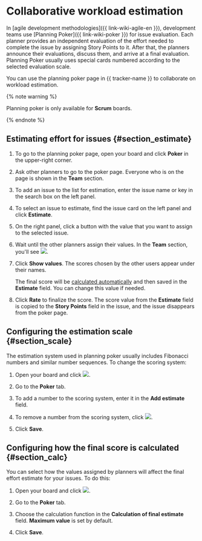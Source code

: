 # Collaborative workload estimation

In [agile development methodologies]({{ link-wiki-agile-en }}), development teams use [Planning Poker]({{ link-wiki-poker }}) for issue evaluation. Each planner provides an independent evaluation of the effort needed to complete the issue by assigning Story Points to it. After that, the planners announce their evaluations, discuss them, and arrive at a final evaluation. Planning Poker usually uses special cards numbered according to the selected evaluation scale.

You can use the planning poker page in {{ tracker-name }} to collaborate on workload estimation.

{% note warning %}

Planning poker is only available for **Scrum** boards.

{% endnote %}

## Estimating effort for issues {#section_estimate}

1. To go to the planning poker page, open your board and click **Poker** in the upper-right corner.

1. Ask other planners to go to the poker page. Everyone who is on the page is shown in the **Team** section.

1. To add an issue to the list for estimation, enter the issue name or key in the search box on the left panel.

1. To select an issue to estimate, find the issue card on the left panel and click **Estimate**.

1. On the right panel, click a button with the value that you want to assign to the selected issue.

1. Wait until the other planners assign their values. In the **Team** section, you'll see ![](../../_assets/tracker/estimate-done.png).

1. Click **Show values**. The scores chosen by the other users appear under their names.

    The final score will be [calculated automatically](#section_calc) and then saved in the **Estimate** field. You can change this value if needed.

1. Click **Rate** to finalize the score. The score value from the **Estimate** field is copied to the **Story Points** field in the issue, and the issue disappears from the poker page.

## Configuring the estimation scale {#section_scale}

The estimation system used in planning poker usually includes Fibonacci numbers and similar number sequences. To change the scoring system:

1. Open your board and click ![](../../_assets/tracker/edit-agile.png).

1. Go to the **Poker** tab.

1. To add a number to the scoring system, enter it in the **Add estimate** field.

1. To remove a number from the scoring system, click ![](../../_assets/tracker/delete-agile-status.png).

1. Click **Save**.

## Configuring how the final score is calculated {#section_calc}

You can select how the values assigned by planners will affect the final effort estimate for your issues. To do this:

1. Open your board and click ![](../../_assets/tracker/edit-agile.png).

1. Go to the **Poker** tab.

1. Choose the calculation function in the **Calculation of final estimate** field. **Maximum value** is set by default.

1. Click **Save**.




